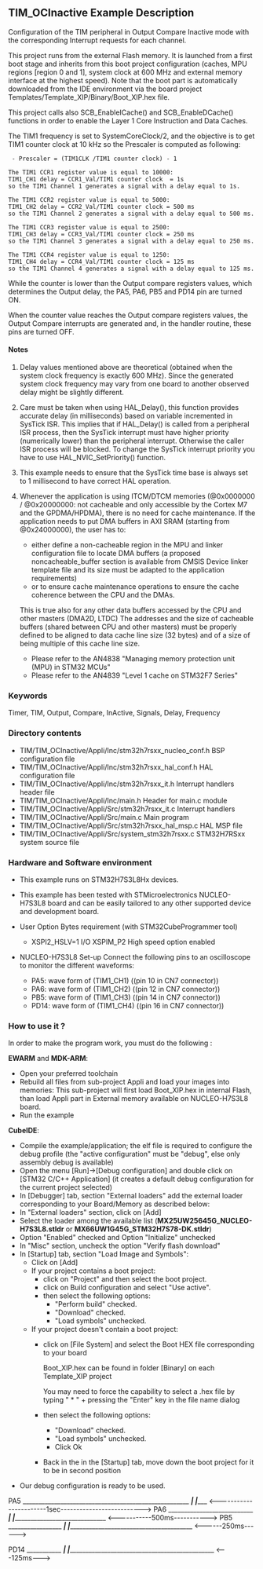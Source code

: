 ## <b>TIM_OCInactive Example Description</b>

Configuration of the TIM peripheral in Output Compare Inactive mode 
with the corresponding Interrupt requests for each channel.

This project runs from the external Flash memory. It is launched from a first boot stage and inherits from this boot project
configuration (caches, MPU regions [region 0 and 1], system clock at 600 MHz and external memory interface at the highest speed).
Note that the boot part is automatically downloaded from the IDE environment via the board project Templates/Template_XIP/Binary/Boot_XIP.hex file.

This project calls also SCB_EnableICache() and SCB_EnableDCache() functions in order to enable
the Layer 1 Core Instruction and Data Caches.

The TIM1 frequency is set to SystemCoreClock/2, and the objective is
to get TIM1 counter clock at 10 kHz so the Prescaler is computed as following:

     - Prescaler = (TIM1CLK /TIM1 counter clock) - 1

    The TIM1 CCR1 register value is equal to 10000:
    TIM1_CH1 delay = CCR1_Val/TIM1 counter clock  = 1s
    so the TIM1 Channel 1 generates a signal with a delay equal to 1s.

    The TIM1 CCR2 register value is equal to 5000:
    TIM1_CH2 delay = CCR2_Val/TIM1 counter clock = 500 ms
    so the TIM1 Channel 2 generates a signal with a delay equal to 500 ms.

    The TIM1 CCR3 register value is equal to 2500:
    TIM1_CH3 delay = CCR3_Val/TIM1 counter clock = 250 ms
    so the TIM1 Channel 3 generates a signal with a delay equal to 250 ms.

    The TIM1 CCR4 register value is equal to 1250:
    TIM1_CH4 delay = CCR4_Val/TIM1 counter clock = 125 ms
    so the TIM1 Channel 4 generates a signal with a delay equal to 125 ms.

While the counter is lower than the Output compare registers values, which 
determines the Output delay, the PA5, PA6, PB5 and PD14 pin are turned ON. 

When the counter value reaches the Output compare registers values, the Output 
Compare interrupts are generated and, in the handler routine, these pins are turned OFF.
  
#### <b>Notes</b>

 1. Delay values mentioned above are theoretical (obtained when the system clock frequency 
    is exactly 600 MHz). Since the generated system clock frequency may vary from one board to another observed
    delay might be slightly different.

 2. Care must be taken when using HAL_Delay(), this function provides accurate delay (in milliseconds)
    based on variable incremented in SysTick ISR. This implies that if HAL_Delay() is called from
    a peripheral ISR process, then the SysTick interrupt must have higher priority (numerically lower)
    than the peripheral interrupt. Otherwise the caller ISR process will be blocked.
    To change the SysTick interrupt priority you have to use HAL_NVIC_SetPriority() function.

 3. This example needs to ensure that the SysTick time base is always set to 1 millisecond
    to have correct HAL operation.

 4. Whenever the application is using ITCM/DTCM memories (@0x0000000 / @0x20000000: not cacheable and only accessible
    by the Cortex M7 and the GPDMA/HPDMA), there is no need for cache maintenance.
    If the application needs to put DMA buffers in AXI SRAM (starting from @0x24000000), the user has to:
    - either define a non-cacheable region in the MPU and linker configuration file to locate DMA buffers
      (a proposed noncacheable_buffer section is available from CMSIS Device linker template file and its size must
      be adapted to the application requirements)
    - or to ensure cache maintenance operations to ensure the cache coherence between the CPU and the DMAs.

    This is true also for any other data buffers accessed by the CPU and other masters (DMA2D, LTDC)
    The addresses and the size of cacheable buffers (shared between CPU and other masters)
    must be properly defined to be aligned to data cache line size (32 bytes) and of a size of being multiple
    of this cache line size.
    - Please refer to the AN4838 "Managing memory protection unit (MPU) in STM32 MCUs"
    - Please refer to the AN4839 "Level 1 cache on STM32F7 Series"

### <b>Keywords</b>

Timer, TIM, Output, Compare, InActive, Signals, Delay, Frequency

### <b>Directory contents</b>

  - TIM/TIM_OCInactive/Appli/Inc/stm32h7rsxx_nucleo_conf.h BSP configuration file
  - TIM/TIM_OCInactive/Appli/Inc/stm32h7rsxx_hal_conf.h    HAL configuration file
  - TIM/TIM_OCInactive/Appli/Inc/stm32h7rsxx_it.h          Interrupt handlers header file
  - TIM/TIM_OCInactive/Appli/Inc/main.h                    Header for main.c module  
  - TIM/TIM_OCInactive/Appli/Src/stm32h7rsxx_it.c          Interrupt handlers
  - TIM/TIM_OCInactive/Appli/Src/main.c                    Main program
  - TIM/TIM_OCInactive/Appli/Src/stm32h7rsxx_hal_msp.c     HAL MSP file
  - TIM/TIM_OCInactive/Appli/Src/system_stm32h7rsxx.c      STM32H7RSxx system source file


### <b>Hardware and Software environment</b>

  - This example runs on STM32H7S3L8Hx devices.
    
  - This example has been tested with STMicroelectronics NUCLEO-H7S3L8 
    board and can be easily tailored to any other supported device 
    and development board.      

  - User Option Bytes requirement (with STM32CubeProgrammer tool)

    - XSPI2_HSLV=1     I/O XSPIM_P2 High speed option enabled

  - NUCLEO-H7S3L8 Set-up
   Connect the following pins to an oscilloscope to monitor the different waveforms:
      - PA5: wave form of (TIM1_CH1) ((pin 10 in CN7 connector))
      - PA6: wave form of (TIM1_CH2) ((pin 12 in CN7 connector))
      - PB5: wave form of (TIM1_CH3) ((pin 14 in CN7 connector))
      - PD14: wave form of (TIM1_CH4) ((pin 16 in CN7 connector))

### <b>How to use it ?</b>

In order to make the program work, you must do the following :

**EWARM** and **MDK-ARM**:

 - Open your preferred toolchain
 - Rebuild all files from sub-project Appli and load your images into memories: This sub-project will first load Boot_XIP.hex in internal Flash,
   than load Appli part in External memory available on NUCLEO-H7S3L8 board.
 - Run the example

**CubeIDE**:

 - Compile the example/application; the elf file is required to configure the debug profile (the "active configuration" must be "debug", else only assembly debug is available)
 - Open the menu [Run]->[Debug configuration] and double click on  [STM32 C/C++ Application] (it creates a default debug configuration for the current project selected)
 - In [Debugger] tab, section "External  loaders" add the external loader corresponding to your Board/Memory as described below:
 - In "External loaders" section, click on [Add]
 - Select the loader among the available list (**MX25UW25645G_NUCLEO-H7S3L8.stldr** or **MX66UW1G45G_STM32H7S78-DK.stldr**)
 - Option "Enabled" checked and Option "Initialize" unchecked
 - In "Misc" section, uncheck the option "Verify flash download"
 - In [Startup] tab, section "Load Image and Symbols":
   - Click on [Add]
   - If your project contains a boot project:
     - click on "Project" and then select the boot project.
     - click on Build configuration and select "Use active".
     - then select the following options:
       - "Perform build" checked.
       - "Download" checked.
       - "Load symbols" unchecked.
   - If your project doesn't contain a boot project:
     - click on [File System] and select the Boot HEX file corresponding to your board

        Boot_XIP.hex can be found in folder [Binary] on each Template_XIP project

        You may need to force the capability to select a .hex file by typing " * " + pressing the "Enter" key in the file name dialog

     - then select the following options:
       - "Download"      checked.
       - "Load symbols" unchecked.
       - Click Ok
     - Back in the in the [Startup] tab, move down the boot project for it to be in second position
 - Our debug configuration is ready to be used.

  PA5
               _____________________________________________________
 _____________|                                                     |________________
              <-----------------------1sec-------------------------->
  PA6
               ___________________________
 _____________|                           |__________________________________________
              <-----------500ms----------->
  PB5
               _________________
 _____________|                 |____________________________________________________
              <------250ms------>
 
  PD14
               ___________
 _____________|           |___________________________________________________________
              <---125ms--->


